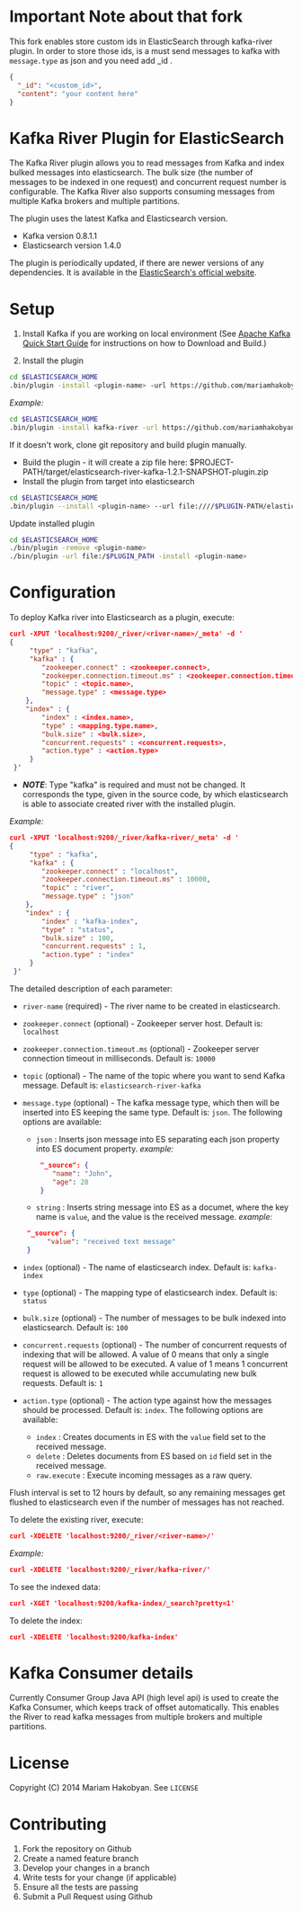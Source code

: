 Important Note about that fork
=========
This fork enables store custom ids in ElasticSearch through kafka-river plugin. In order to store those ids, is a must send messages to kafka with `message.type` as json and you need add _id .

```json
{
  "_id": "<custom_id>",
  "content": "your content here"
}
```

Kafka River Plugin for ElasticSearch
=========

The Kafka River plugin allows you to read messages from Kafka and index bulked messages into elasticsearch.
The bulk size (the number of messages to be indexed in one request) and concurrent request number is configurable.
The Kafka River also supports consuming messages from multiple Kafka brokers and multiple partitions.

The plugin uses the latest Kafka and Elasticsearch version.
 * Kafka version 0.8.1.1
 * Elasticsearch version 1.4.0

The plugin is periodically updated, if there are newer versions of any dependencies.
It is available in the [ElasticSearch's official website](http://www.elasticsearch.org/guide/en/elasticsearch/reference/current/modules-plugins.html).

Setup
==========

1. Install Kafka if you are working on local environment (See [Apache Kafka Quick Start Guide](http://kafka.apache.org/07/quickstart.html)  for instructions on how to Download and Build.)

2. Install the plugin

```sh
cd $ELASTICSEARCH_HOME
.bin/plugin -install <plugin-name> -url https://github.com/mariamhakobyan/elasticsearch-river-kafka/releases/download/v1.2.1/elasticsearch-river-kafka-1.2.1-plugin.zip
```
*Example:*
```sh
cd $ELASTICSEARCH_HOME
.bin/plugin -install kafka-river -url https://github.com/mariamhakobyan/elasticsearch-river-kafka/releases/download/v1.2.1/elasticsearch-river-kafka-1.2.1-plugin.zip
```

If it doesn't work, clone git repository and build plugin manually.
* Build the plugin - it will create a zip file here: $PROJECT-PATH/target/elasticsearch-river-kafka-1.2.1-SNAPSHOT-plugin.zip
* Install the plugin from target into elasticsearch

```sh
cd $ELASTICSEARCH_HOME
.bin/plugin --install <plugin-name> --url file:////$PLUGIN-PATH/elasticsearch-river-kafka-1.2.1-SNAPSHOT-plugin.zip
```

Update installed plugin

```sh
cd $ELASTICSEARCH_HOME
./bin/plugin -remove <plugin-name>
./bin/plugin -url file:/$PLUGIN_PATH -install <plugin-name>
```

Configuration
=========

To deploy Kafka river into Elasticsearch as a plugin, execute:

```json
curl -XPUT 'localhost:9200/_river/<river-name>/_meta' -d '
{
     "type" : "kafka",
     "kafka" : {
        "zookeeper.connect" : <zookeeper.connect>,
        "zookeeper.connection.timeout.ms" : <zookeeper.connection.timeout.ms>,
        "topic" : <topic.name>,
        "message.type" : <message.type>
    },
    "index" : {
        "index" : <index.name>,
        "type" : <mapping.type.name>,
        "bulk.size" : <bulk.size>,
        "concurrent.requests" : <concurrent.requests>,
        "action.type" : <action.type>
     }
 }'
 ```
 * ***NOTE***: Type "kafka" is required and must not be changed. It corresponds the type, given in the source code, by which elasticsearch is able to associate created river with the installed plugin.

 *Example:*

 ```json
 curl -XPUT 'localhost:9200/_river/kafka-river/_meta' -d '
 {
      "type" : "kafka",
      "kafka" : {
         "zookeeper.connect" : "localhost",
         "zookeeper.connection.timeout.ms" : 10000,
         "topic" : "river",
         "message.type" : "json"
     },
     "index" : {
         "index" : "kafka-index",
         "type" : "status",
         "bulk.size" : 100,
         "concurrent.requests" : 1,
         "action.type" : "index"
      }
  }'
  ```

The detailed description of each parameter:

* `river-name` (required) - The river name to be created in elasticsearch.
* `zookeeper.connect` (optional) - Zookeeper server host. Default is: `localhost`
* `zookeeper.connection.timeout.ms` (optional) - Zookeeper server connection timeout in milliseconds. Default is: `10000`
* `topic` (optional) - The name of the topic where you want to send Kafka message. Default is: `elasticsearch-river-kafka`
* `message.type` (optional) - The kafka message type, which then will be inserted into ES keeping the same type. Default is: `json`. The following options are available:
   - `json` : Inserts json message into ES separating each json property into ES document property.
   *example:*
      ```json
       "_source": {
          "name": "John",
          "age": 28
       }
      ```

   - `string` : Inserts string message into ES as a documet, where the key name is `value`, and the value is the received message.
   *example:*
    ```json
     "_source": {
          "value": "received text message"
     }
    ```

* `index` (optional) - The name of elasticsearch index. Default is: `kafka-index`
* `type` (optional) - The mapping type of elasticsearch index. Default is: `status`
* `bulk.size` (optional) - The number of messages to be bulk indexed into elasticsearch. Default is: `100`
* `concurrent.requests` (optional) - The number of concurrent requests of indexing that will be allowed. A value of 0 means that only a single request will be allowed to be executed. A value of 1 means 1 concurrent request is allowed to be executed while accumulating new bulk requests. Default is: `1`
* `action.type` (optional) - The action type against how the messages should be processed. Default is: `index`. The following options are available:
   - `index` : Creates documents in ES with the `value` field set to the received message.
   - `delete` : Deletes documents from ES based on `id` field set in the received message.
   - `raw.execute` : Execute incoming messages as a raw query.

Flush interval is set to 12 hours by default, so any remaining messages get flushed to elasticsearch even if the number of messages has not reached.


To delete the existing river, execute:

```json
curl -XDELETE 'localhost:9200/_river/<river-name>/'
```

*Example:*
```json
curl -XDELETE 'localhost:9200/_river/kafka-river/'
```


To see the indexed data:

```json
curl -XGET 'localhost:9200/kafka-index/_search?pretty=1'
```

To delete the index:
```json
curl -XDELETE 'localhost:9200/kafka-index'
```

Kafka Consumer details
=========

Currently Consumer Group Java API (high level api) is used to create the Kafka Consumer, which keeps track of offset automatically. This enables the River to read kafka messages from multiple brokers and multiple partitions.


License
=========
Copyright (C) 2014 Mariam Hakobyan. See `LICENSE`


Contributing
============
1. Fork the repository on Github
2. Create a named feature branch
3. Develop your changes in a branch
4. Write tests for your change (if applicable)
5. Ensure all the tests are passing
6. Submit a Pull Request using Github


